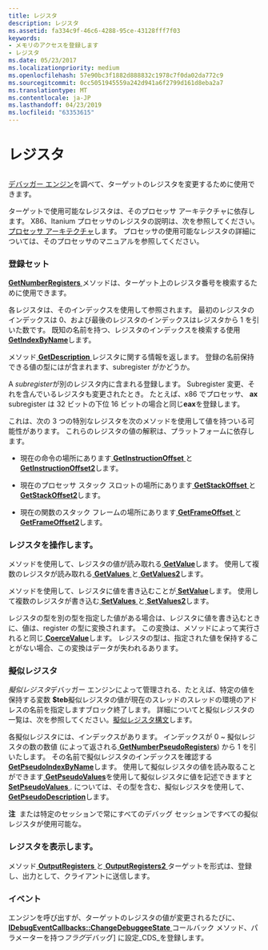 ```yaml
---
title: レジスタ
description: レジスタ
ms.assetid: fa334c9f-46c6-4288-95ce-43128fff7f03
keywords:
- メモリのアクセスを登録します
- レジスタ
ms.date: 05/23/2017
ms.localizationpriority: medium
ms.openlocfilehash: 57e90bc3f1882d888832c1978c7f0da02da772c9
ms.sourcegitcommit: 0cc5051945559a242d941a6f2799d161d8eba2a7
ms.translationtype: MT
ms.contentlocale: ja-JP
ms.lasthandoff: 04/23/2019
ms.locfileid: "63353615"
---
```

# <a name="registers"></a>レジスタ


## <span id="ddk_registers_dbx"></span><span id="DDK_REGISTERS_DBX"></span>


[デバッガー エンジン](introduction.md#debugger-engine)を調べて、ターゲットのレジスタを変更するために使用できます。

ターゲットで使用可能なレジスタは、そのプロセッサ アーキテクチャに依存します。 X86、Itanium プロセッサのレジスタの説明は、次を参照してください。[プロセッサ アーキテクチャ](processor-architecture.md)します。 プロセッサの使用可能なレジスタの詳細については、そのプロセッサのマニュアルを参照してください。

### <a name="span-idtheregistersetspanspan-idtheregistersetspanthe-register-set"></a><span id="the_register_set"></span><span id="THE_REGISTER_SET"></span>登録セット

[ **GetNumberRegisters** ](https://msdn.microsoft.com/library/windows/hardware/ff547960)メソッドは、ターゲット上のレジスタ番号を検索するために使用できます。

各レジスタは、そのインデックスを使用して参照されます。 最初のレジスタのインデックスは 0、および最後のレジスタのインデックスはレジスタから 1 を引いた数です。 既知の名前を持つ、レジスタのインデックスを検索する使用[ **GetIndexByName**](https://msdn.microsoft.com/library/windows/hardware/ff546881)します。

メソッド[ **GetDescription** ](https://msdn.microsoft.com/library/windows/hardware/ff546575)レジスタに関する情報を返します。 登録の名前保持できる値の型にはが含まれます、subregister がかどうか。

A *subregister*が別のレジスタ内に含まれる登録します。 Subregister 変更、それを含んでいるレジスタも変更されたとき。 たとえば、x86 でプロセッサ、 **ax** subregister は 32 ビットの下位 16 ビットの場合と同じ**eax**を登録します。

これは、次の 3 つの特別なレジスタを次のメソッドを使用して値を持ついる可能性があります。 これらのレジスタの値の解釈は、プラットフォームに依存します。

-   現在の命令の場所にあります[ **GetInstructionOffset** ](https://msdn.microsoft.com/library/windows/hardware/ff546916)と[ **GetInstructionOffset2**](https://msdn.microsoft.com/library/windows/hardware/ff546933)します。

-   現在のプロセッサ スタック スロットの場所にあります[ **GetStackOffset** ](https://msdn.microsoft.com/library/windows/hardware/ff548403)と[ **GetStackOffset2**](https://msdn.microsoft.com/library/windows/hardware/ff548414)します。

-   現在の関数のスタック フレームの場所にあります[ **GetFrameOffset** ](https://msdn.microsoft.com/library/windows/hardware/ff546806)と[ **GetFrameOffset2**](https://msdn.microsoft.com/library/windows/hardware/ff546815)します。

### <a name="span-idmanipulatingregistersspanspan-idmanipulatingregistersspanmanipulating-registers"></a><span id="manipulating_registers"></span><span id="MANIPULATING_REGISTERS"></span>レジスタを操作します。

メソッドを使用して、レジスタの値が読み取れる[ **GetValue**](https://msdn.microsoft.com/library/windows/hardware/ff549476)します。 使用して複数のレジスタが読み取れる[ **GetValues** ](https://msdn.microsoft.com/library/windows/hardware/ff549480)と[ **GetValues2**](https://msdn.microsoft.com/library/windows/hardware/ff549487)します。

メソッドを使用して、レジスタに値を書き込むことが[ **SetValue**](https://msdn.microsoft.com/library/windows/hardware/ff556881)します。 使用して複数のレジスタが書き込む[ **SetValues** ](https://msdn.microsoft.com/library/windows/hardware/ff556883)と[ **SetValues2**](https://msdn.microsoft.com/library/windows/hardware/ff556884)します。

レジスタの型を別の型を指定した値がある場合は、レジスタに値を書き込むときに、値は、register の型に変換されます。 この変換は、メソッドによって実行されると同じ[ **CoerceValue**](https://msdn.microsoft.com/library/windows/hardware/ff539158)します。 レジスタの型は、指定された値を保持することがない場合、この変換はデータが失われるあります。

### <a name="span-idpseudoregistersspanspan-idpseudoregistersspan-pseudo-registers"></a><span id="pseudo_registers"></span><span id="PSEUDO_REGISTERS"></span> 擬似レジスタ

*擬似レジスタ*デバッガー エンジンによって管理される、たとえば、特定の値を保持する変数 **$teb**擬似レジスタの値が現在のスレッドのスレッドの環境のアドレスの名前を指定しますブロック終了します。 詳細についてと擬似レジスタの一覧は、次を参照してください。[擬似レジスタ構文](pseudo-register-syntax.md)します。

各擬似レジスタには、インデックスがあります。 インデックスが 0 ~ 擬似レジスタの数の数値 (によって返される[ **GetNumberPseudoRegisters**](https://msdn.microsoft.com/library/windows/hardware/ff547957)) から 1 を引いたします。 その名前で擬似レジスタのインデックスを確認する[ **GetPseudoIndexByName**](https://msdn.microsoft.com/library/windows/hardware/ff548206)します。 使用して擬似レジスタの値を読み取ることができます[ **GetPseudoValues**](https://msdn.microsoft.com/library/windows/hardware/ff548215)を使用して擬似レジスタに値を記述できますと[ **SetPseudoValues** ](https://msdn.microsoft.com/library/windows/hardware/ff556767). については、その型を含む、擬似レジスタを使用して、 [ **GetPseudoDescription**](https://msdn.microsoft.com/library/windows/hardware/ff548189)します。

**注**  または特定のセッションで常にすべてのデバッグ セッションですべての擬似レジスタが使用可能な。

 

### <a name="span-iddisplayingregistersspanspan-iddisplayingregistersspandisplaying-registers"></a><span id="displaying_registers"></span><span id="DISPLAYING_REGISTERS"></span>レジスタを表示します。

メソッド[ **OutputRegisters** ](https://msdn.microsoft.com/library/windows/hardware/ff553242)と[ **OutputRegisters2** ](https://msdn.microsoft.com/library/windows/hardware/ff553245)ターゲットを形式は、登録し、出力として、クライアントに送信します。

### <a name="span-ideventsspanspan-ideventsspanevents"></a><span id="events"></span><span id="EVENTS"></span>イベント

エンジンを呼び出すが、ターゲットのレジスタの値が変更されるたびに、 [ **IDebugEventCallbacks::ChangeDebuggeeState** ](https://msdn.microsoft.com/library/windows/hardware/ff550678)コールバック メソッド、パラメーターを持つ*フラグ*デバッグ] に設定\_CDS\_を登録します。

 

 






